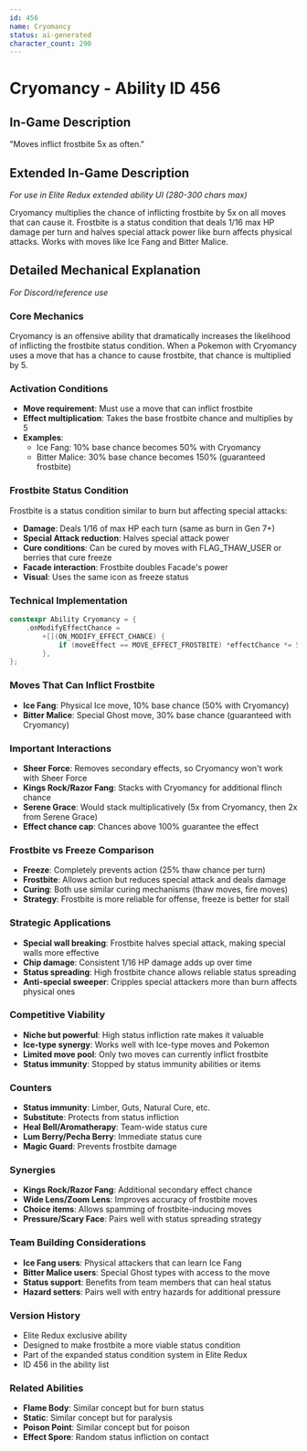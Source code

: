 ```yaml
---
id: 456
name: Cryomancy
status: ai-generated
character_count: 290
---
```


# Cryomancy - Ability ID 456

## In-Game Description
"Moves inflict frostbite 5x as often."

## Extended In-Game Description
*For use in Elite Redux extended ability UI (280-300 chars max)*

Cryomancy multiplies the chance of inflicting frostbite by 5x on all moves that can cause it. Frostbite is a status condition that deals 1/16 max HP damage per turn and halves special attack power like burn affects physical attacks. Works with moves like Ice Fang and Bitter Malice.

## Detailed Mechanical Explanation
*For Discord/reference use*

### Core Mechanics
Cryomancy is an offensive ability that dramatically increases the likelihood of inflicting the frostbite status condition. When a Pokemon with Cryomancy uses a move that has a chance to cause frostbite, that chance is multiplied by 5.

### Activation Conditions
- **Move requirement**: Must use a move that can inflict frostbite
- **Effect multiplication**: Takes the base frostbite chance and multiplies by 5
- **Examples**:
  - Ice Fang: 10% base chance becomes 50% with Cryomancy
  - Bitter Malice: 30% base chance becomes 150% (guaranteed frostbite)

### Frostbite Status Condition
Frostbite is a status condition similar to burn but affecting special attacks:
- **Damage**: Deals 1/16 of max HP each turn (same as burn in Gen 7+)
- **Special Attack reduction**: Halves special attack power
- **Cure conditions**: Can be cured by moves with FLAG_THAW_USER or berries that cure freeze
- **Facade interaction**: Frostbite doubles Facade's power
- **Visual**: Uses the same icon as freeze status

### Technical Implementation
```c
constexpr Ability Cryomancy = {
    .onModifyEffectChance =
        +[](ON_MODIFY_EFFECT_CHANCE) {
            if (moveEffect == MOVE_EFFECT_FROSTBITE) *effectChance *= 5;
        },
};
```

### Moves That Can Inflict Frostbite
- **Ice Fang**: Physical Ice move, 10% base chance (50% with Cryomancy)
- **Bitter Malice**: Special Ghost move, 30% base chance (guaranteed with Cryomancy)

### Important Interactions
- **Sheer Force**: Removes secondary effects, so Cryomancy won't work with Sheer Force
- **Kings Rock/Razor Fang**: Stacks with Cryomancy for additional flinch chance
- **Serene Grace**: Would stack multiplicatively (5x from Cryomancy, then 2x from Serene Grace)
- **Effect chance cap**: Chances above 100% guarantee the effect

### Frostbite vs Freeze Comparison
- **Freeze**: Completely prevents action (25% thaw chance per turn)
- **Frostbite**: Allows action but reduces special attack and deals damage
- **Curing**: Both use similar curing mechanisms (thaw moves, fire moves)
- **Strategy**: Frostbite is more reliable for offense, freeze is better for stall

### Strategic Applications
- **Special wall breaking**: Frostbite halves special attack, making special walls more effective
- **Chip damage**: Consistent 1/16 HP damage adds up over time
- **Status spreading**: High frostbite chance allows reliable status spreading
- **Anti-special sweeper**: Cripples special attackers more than burn affects physical ones

### Competitive Viability
- **Niche but powerful**: High status infliction rate makes it valuable
- **Ice-type synergy**: Works well with Ice-type moves and Pokemon
- **Limited move pool**: Only two moves can currently inflict frostbite
- **Status immunity**: Stopped by status immunity abilities or items

### Counters
- **Status immunity**: Limber, Guts, Natural Cure, etc.
- **Substitute**: Protects from status infliction
- **Heal Bell/Aromatherapy**: Team-wide status cure
- **Lum Berry/Pecha Berry**: Immediate status cure
- **Magic Guard**: Prevents frostbite damage

### Synergies
- **Kings Rock/Razor Fang**: Additional secondary effect chance
- **Wide Lens/Zoom Lens**: Improves accuracy of frostbite moves
- **Choice items**: Allows spamming of frostbite-inducing moves
- **Pressure/Scary Face**: Pairs well with status spreading strategy

### Team Building Considerations
- **Ice Fang users**: Physical attackers that can learn Ice Fang
- **Bitter Malice users**: Special Ghost types with access to the move
- **Status support**: Benefits from team members that can heal status
- **Hazard setters**: Pairs well with entry hazards for additional pressure

### Version History
- Elite Redux exclusive ability
- Designed to make frostbite a more viable status condition
- Part of the expanded status condition system in Elite Redux
- ID 456 in the ability list

### Related Abilities
- **Flame Body**: Similar concept but for burn status
- **Static**: Similar concept but for paralysis
- **Poison Point**: Similar concept but for poison
- **Effect Spore**: Random status infliction on contact